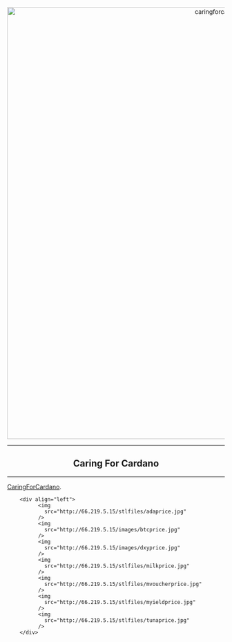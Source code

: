 <div align="center">
<img src="http://66.219.5.15/images/logo512.jpg" alt="caringforcardano.com" height="1000" />
  <hr />
    <h2 align="center" style="border-bottom: none">Caring For Cardano</h2>
  <hr/>
</div>


[CaringForCardano](http://caringforcardano.com).

        <div align="left">
              <img
                src="http://66.219.5.15/stlfiles/adaprice.jpg"
              />
              <img
                src="http://66.219.5.15/images/btcprice.jpg"
              />
              <img
                src="http://66.219.5.15/images/dxyprice.jpg"
              />
              <img
                src="http://66.219.5.15/stlfiles/milkprice.jpg"
              />
              <img
                src="http://66.219.5.15/stlfiles/mvoucherprice.jpg"
              />
              <img
                src="http://66.219.5.15/stlfiles/myieldprice.jpg"
              />
              <img
                src="http://66.219.5.15/stlfiles/tunaprice.jpg"
              />
        </div>
